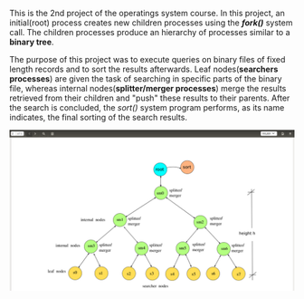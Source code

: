 
This is the 2nd project of the operatings system course. In this project, an initial(root) process creates new children processes using the **_fork()_** system call. The children processes produce an hierarchy of processes similar to a **binary tree**. 

The purpose of this project was to execute queries on binary files of fixed length records and to sort the results afterwards. Leaf nodes(**searchers processes**) are given the task of searching in specific parts of the binary file, whereas internal nodes(**splitter/merger processes**) merge the results retrieved from their children and "push" these results to their parents. After the search is concluded, the *sort()* system program performs, as its name indicates, the final sorting of the search results.

![Screenshot](BinaryTree.png)
